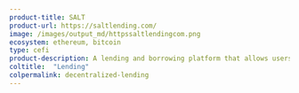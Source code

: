 ```yaml
---
product-title: SALT
product-url: https://saltlending.com/
image: /images/output_md/httpssaltlendingcom.png
ecosystem: ethereum, bitcoin
type: cefi
product-description: A lending and borrowing platform that allows users to leverage their crypto-assets to secure loans.
coltitle:  "Lending"
colpermalink: decentralized-lending
---
```


